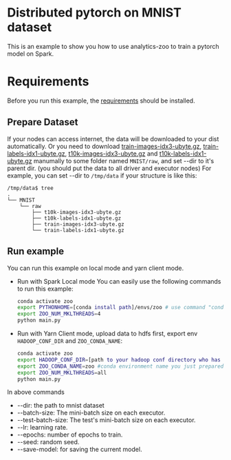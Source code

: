 # Distributed pytorch on MNIST dataset

This is an example to show you how to use analytics-zoo to train a pytorch model on Spark. 

# Requirements
Before you run this example, the [requirements](../README.md#Requirements) should be installed.

## Prepare Dataset
If your nodes can access internet, the data will be downloaded to your dist automatically. Or you need to download
[train-images-idx3-ubyte.gz](http://yann.lecun.com/exdb/mnist/train-images-idx3-ubyte.gz), [train-labels-idx1-ubyte.gz](http://yann.lecun.com/exdb/mnist/train-labels-idx1-ubyte.gz), [t10k-images-idx3-ubyte.gz](http://yann.lecun.com/exdb/mnist/t10k-images-idx3-ubyte.gz) and [t10k-labels-idx1-ubyte.gz](http://yann.lecun.com/exdb/mnist/t10k-labels-idx1-ubyte.gz) manumally to some folder named `MNIST/raw`, and set --dir to it's parent dir. (you should put the data to all driver and executor nodes)
For example, you can set --dir to `/tmp/data` if your structure is like this:
```
/tmp/data$ tree
.
└── MNIST
    └── raw
        ├── t10k-images-idx3-ubyte.gz
        ├── t10k-labels-idx1-ubyte.gz
        ├── train-images-idx3-ubyte.gz
        └── train-labels-idx1-ubyte.gz
```

## Run example
You can run this example on local mode and yarn client mode.

- Run with Spark Local mode
You can easily use the following commands to run this example:
    ```bash
    conda activate zoo
    export PYTHONHOME=[conda install path]/envs/zoo # use command "conda env list" to find the path of PYTHONEHOME.
    export ZOO_NUM_MKLTHREADS=4
    python main.py
    ```

- Run with Yarn Client mode, upload data to hdfs first, export env `HADOOP_CONF_DIR` and `ZOO_CONDA_NAME`:  
    ```bash
    conda activate zoo
    export HADOOP_CONF_DIR=[path to your hadoop conf directory who has yarn-site.xml]
    export ZOO_CONDA_NAME=zoo #conda environment name you just prepared above
    export ZOO_NUM_MKLTHREADS=all
    python main.py
    ```
    
In above commands
* --dir: the path to mnist dataset
* --batch-size: The mini-batch size on each executor.
* --test-batch-size: The test's mini-batch size on each executor.
* --lr: learning rate.
* --epochs: number of epochs to train.
* --seed: random seed.
* --save-model: for saving the current model.
